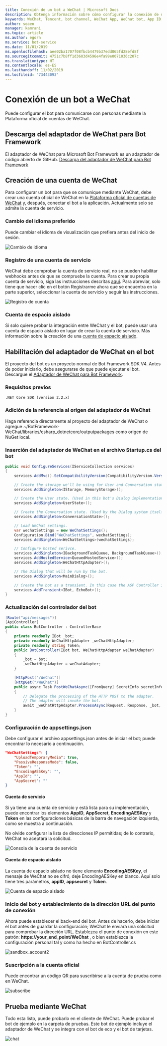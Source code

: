 ```yaml
---
title: Conexión de un bot a WeChat | Microsoft Docs
description: Obtenga información sobre cómo configurar la conexión de un bot a WeChat.
keywords: WeChat, Tencent, bot channel, WeChat App, WeChat bot, App ID, App Secret, credentials
author: seaen
manager: kamrani
ms.topic: article
ms.author: egorn
ms.service: bot-service
ms.date: 11/01/2019
ms.openlocfilehash: aee02ba1707f08fbcb4479b37edd065fd28efd8f
ms.sourcegitcommit: 4751c7b8ff1d3603d4596e4fa99e0071036c207c
ms.translationtype: HT
ms.contentlocale: es-ES
ms.lasthandoff: 11/02/2019
ms.locfileid: "73443093"
---
```

# <a name="connect-a-bot-to-wechat"></a>Conexión de un bot a WeChat

Puede configurar el bot para comunicarse con personas mediante la Plataforma oficial de cuentas de WeChat.

## <a name="download-wechat-adapter-for-bot-framework"></a>Descarga del adaptador de WeChat para Bot Framework

El adaptador de WeChat para Microsoft Bot Framework es un adaptador de código abierto de GitHub. [Descarga del adaptador de WeChat para Bot Framework](https://github.com/microsoft/BotFramework-WeChat/)

## <a name="create-a-wechat-account"></a>Creación de una cuenta de WeChat

Para configurar un bot para que se comunique mediante WeChat, debe crear una cuenta oficial de WeChat en la [Plataforma oficial de cuentas de WeChat](https://mp.weixin.qq.com/?lang=en_US) y, después, conectar el bot a la aplicación. Actualmente solo se admite la cuenta de servicio.

### <a name="change-your-prefer-language"></a>Cambio del idioma preferido

Puede cambiar el idioma de visualización que prefiera antes del inicio de sesión.

 ![Cambio de idioma](./media/channels/wechat-change-language.png)

### <a name="register-a-service-account"></a>Registro de una cuenta de servicio

WeChat debe comprobar la cuenta de servicio real, no se pueden habilitar webhooks antes de que se compruebe la cuenta. Para crear su propia cuenta de servicio, siga las instrucciones descritas [aquí](https://kf.qq.com/product/weixinmp.html#hid=87).
Para abreviar, solo tiene que hacer clic en el botón Registrarme ahora que se encuentra en la parte superior, seleccionar la cuenta de servicio y seguir las instrucciones.

 ![Registro de cuenta](./media/channels/wechat-register-account.png)

### <a name="sandbox-account"></a>Cuenta de espacio aislado

Si solo quiere probar la integración entre WeChat y el bot, puede usar una cuenta de espacio aislado en lugar de crear la cuenta de servicio. Más información sobre la creación de una [cuenta de espacio aislado](https://mp.weixin.qq.com/debug/cgi-bin/sandbox?t=sandbox/login).

## <a name="enable-wechat-adapter-to-bot"></a>Habilitación del adaptador de WeChat en el bot

El proyecto del bot es un proyecto normal de Bot Framework SDK V4. Antes de poder iniciarlo, debe asegurarse de que puede ejecutar el bot. Descargue el [Adaptador de WeChat para Bot Framework](https://github.com/microsoft/BotFramework-WeChat/).

### <a name="prerequisites"></a>Requisitos previos

    .NET Core SDK (version 2.2.x)

### <a name="add-reference-to-wechat-adapter-source"></a>Adición de la referencia al origen del adaptador de WeChat

Haga referencia directamente al proyecto del adaptador de WeChat o agregue ~/BotFramework-WeChat/libraries/csharp_dotnetcore/outputpackages como origen de NuGet local.

### <a name="inject-wechat-adapter-in-your-bot-startupcs"></a>Inserción del adaptador de WeChat en el archivo Startup.cs del bot

```csharp
public void ConfigureServices(IServiceCollection services)
{
    services.AddMvc().SetCompatibilityVersion(CompatibilityVersion.Version_2_2);

    // Create the storage we'll be using for User and Conversation state. (Memory is great for testing purposes.)
    services.AddSingleton<IStorage, MemoryStorage>();

    // Create the User state. (Used in this bot's Dialog implementation.)
    services.AddSingleton<UserState>();

    // Create the Conversation state. (Used by the Dialog system itself.)
    services.AddSingleton<ConversationState>();

    // Load WeChat settings.
    var wechatSettings = new WeChatSettings();
    Configuration.Bind("WeChatSettings", wechatSettings);
    services.AddSingleton<WeChatSettings>(wechatSettings);

    // Configure hosted serivce.
    services.AddSingleton<IBackgroundTaskQueue, BackgroundTaskQueue>();
    services.AddHostedService<QueuedHostedService>();
    services.AddSingleton<WeChatHttpAdapter>();

    // The Dialog that will be run by the bot.
    services.AddSingleton<MainDialog>();

    // Create the bot as a transient. In this case the ASP Controller is expecting an IBot.
    services.AddTransient<IBot, EchoBot>();
}
```

### <a name="update-your-bot-controller"></a>Actualización del controlador del bot

```csharp
[Route("api/messages")]
[ApiController]
public class BotController : ControllerBase
{  
    private readonly IBot _bot;
    private readonly WeChatHttpAdapter _weChatHttpAdapter;
    private readonly string Token;
    public BotController(IBot bot, WeChatHttpAdapter weChatAdapter)
    {
        _bot = bot;
        _weChatHttpAdapter = weChatAdapter;
    }

    [HttpPost("/WeChat")]
    [HttpGet("/WeChat")]
    public async Task PostWeChatAsync([FromQuery] SecretInfo secretInfo)
    {
        // Delegate the processing of the HTTP POST to the adapter.
        // The adapter will invoke the bot.
        await _weChatHttpAdapter.ProcessAsync(Request, Response, _bot, secretInfo);
    }
}
```

### <a name="setup-appsettingsjson"></a>Configuración de appsettings.json

Debe configurar el archivo appsettings.json antes de iniciar el bot; puede encontrar lo necesario a continuación.

```json
"WeChatSettings": {
    "UploadTemporaryMedia": true,
    "PassiveResponseMode": false,
    "Token": "",
    "EncodingAESKey": "",
    "AppId": "",
    "AppSecret": ""
}
```

#### <a name="service-account"></a>Cuenta de servicio

Si ya tiene una cuenta de servicio y está lista para su implementación, puede encontrar los elementos **AppID**, **AppSecret**, **EncodingAESKey** y **Token** en las configuraciones básicas de la barra de navegación izquierda, como se muestra a continuación.

No olvide configurar la lista de direcciones IP permitidas; de lo contrario, WeChat no aceptará la solicitud.

 ![Consola de la cuenta de servicio](./media/channels/wechat-serviceaccount-console.png)

#### <a name="sandbox-account"></a>Cuenta de espacio aislado

La cuenta de espacio aislado no tiene elemento **EncodingAESKey**, el mensaje de WeChat no se cifró, deje EncodingAESKey en blanco. Aquí solo tiene tres parámetros, **appID**, **appsecret** y **Token**.

 ![Cuenta de espacio aislado](./media/channels/wechat-sandbox-account.png)

### <a name="start-bot-and-set-endpoint-url"></a>Inicio del bot y establecimiento de la dirección URL del punto de conexión

Ahora puede establecer el back-end del bot. Antes de hacerlo, debe iniciar el bot antes de guardar la configuración; WeChat le enviará una solicitud para comprobar la dirección URL.
Establezca el punto de conexión en este patrón: **https://your_end_point/WeChat** , o bien establezca la configuración personal tal y como ha hecho en BotController.cs

 ![sandbox_account2](./media/channels/wechat-sandbox-account-2.png)

### <a name="subscribe-your-official-account"></a>Suscripción a la cuenta oficial

Puede encontrar un código QR para suscribirse a la cuenta de prueba como en WeChat.

 ![subscribe](./media/channels/wechat-subscribe.png)

## <a name="test-through-wechat"></a>Prueba mediante WeChat

Todo esta listo, puede probarlo en el cliente de WeChat. Puede probar el bot de ejemplo en la carpeta de pruebas. Este bot de ejemplo incluye el adaptador de WeChat y se integra con el bot de eco y el bot de tarjetas.

 ![chat](./media/channels/wechat-chat.png)
